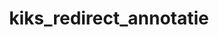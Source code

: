 ---
layout: my_redirect
title: kiks_redirect_annotatie
permalink: /basics_ai/emoties_fr/index
redirect_url: "https://dwengo.org/learning-path.html?hruid=org-dwengo-waisda-beelden-emoties-herkennen&language=fr&te=true&source_page=%2Fbasics_ai%2F&source_title=%20wAIsda?#org-dwengo-waisda-beelden-emoties-herkennen-intro;nl;1"
---